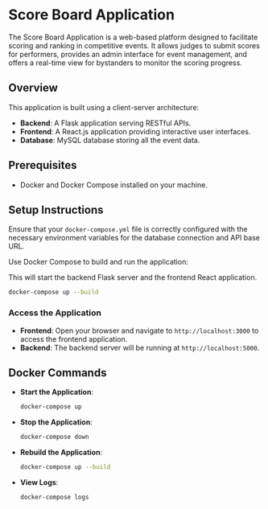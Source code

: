 # Score Board Application

The Score Board Application is a web-based platform designed to facilitate scoring and ranking in competitive events. It allows judges to submit scores for performers, provides an admin interface for event management, and offers a real-time view for bystanders to monitor the scoring progress.

## Overview

This application is built using a client-server architecture:
- **Backend**: A Flask application serving RESTful APIs.
- **Frontend**: A React.js application providing interactive user interfaces.
- **Database**: MySQL database storing all the event data.

## Prerequisites

- Docker and Docker Compose installed on your machine.

## Setup Instructions

Ensure that your `docker-compose.yml` file is correctly configured with the necessary environment variables for the database connection and API base URL.

Use Docker Compose to build and run the application:

This will start the backend Flask server and the frontend React application.
```bash
docker-compose up --build
```

### Access the Application

- **Frontend**: Open your browser and navigate to `http://localhost:3000` to access the frontend application.
- **Backend**: The backend server will be running at `http://localhost:5000`.

## Docker Commands

- **Start the Application**: 
  ```bash
  docker-compose up
  ```

- **Stop the Application**: 
  ```bash
  docker-compose down
  ```

- **Rebuild the Application**: 
  ```bash
  docker-compose up --build
  ```

- **View Logs**: 
  ```bash
  docker-compose logs
  ```


